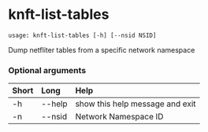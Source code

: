 <!-- THIS PART OF THIS FILE IS AUTOGENERATED. DO NOT MODIFY IT. See scripts/generate-docs.sh -->
# knft-list-tables

```text
usage: knft-list-tables [-h] [--nsid NSID]

```

Dump netfliter tables from a specific network namespace
### Optional arguments

|Short|Long|Help|
| :--- | :--- | :--- |
|-h|--help|show this help message and exit|
|-n|--nsid|Network Namespace ID|

<!-- END OF AUTOGENERATED PART. Do not modify this line or the line below, they mark the end of the auto-generated part of the file. If you want to extend the documentation in a way which cannot easily be done by adding to the command help description, write below the following line. -->
<!-- ------------\>8---- ----\>8---- ----\>8------------ -->
